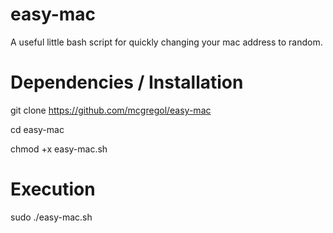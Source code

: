 # easy-mac
A useful little bash script for quickly changing your mac address to random.

# Dependencies / Installation

git clone https://github.com/mcgregol/easy-mac

cd easy-mac

chmod +x easy-mac.sh

# Execution

sudo ./easy-mac.sh
